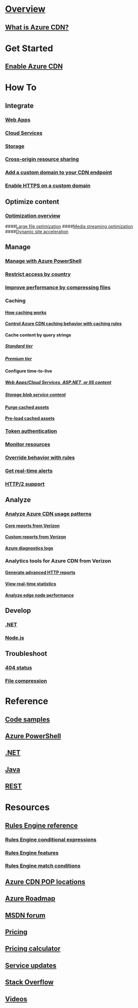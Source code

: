 # [Overview](cdn-overview.md)
## [What is Azure CDN?](../best-practices-cdn.md?toc=%2fazure%2fcdn%2ftoc.json)

# Get Started
## [Enable Azure CDN](cdn-create-new-endpoint.md)

# How To
## Integrate
### [Web Apps](../app-service/app-service-web-tutorial-content-delivery-network.md?toc=%2fazure%2fcdn%2ftoc.json)
### [Cloud Services](cdn-cloud-service-with-cdn.md)
### [Storage](cdn-create-a-storage-account-with-cdn.md)
### [Cross-origin resource sharing](cdn-cors.md)
### [Add a custom domain to your CDN endpoint](cdn-map-content-to-custom-domain.md)
### [Enable HTTPS on a custom domain](cdn-custom-ssl.md)
## Optimize content
### [Optimization overview](cdn-optimization-overview.md)
####[Large file optimization](cdn-large-file-optimization.md)
####[Media streaming optimization](cdn-media-streaming-optimization.md)
####[Dynamic site acceleration](cdn-dynamic-site-acceleration.md)
 
## Manage
### [Manage with Azure PowerShell](cdn-manage-powershell.md)
### [Restrict access by country](cdn-restrict-access-by-country.md)
### [Improve performance by compressing files](cdn-improve-performance.md)
### Caching
#### [How caching works](cdn-how-caching-works.md)
#### [Control Azure CDN caching behavior with caching rules](cdn-caching-rules.md)
#### Cache content by query strings
##### [Standard tier](cdn-query-string.md)
##### [Premium tier](cdn-query-string-premium.md)
#### Configure time-to-live
##### [Web Apps/Cloud Services, ASP.NET, or IIS content](cdn-manage-expiration-of-cloud-service-content.md)
##### [Storage blob service content](cdn-manage-expiration-of-blob-content.md)
#### [Purge cached assets](cdn-purge-endpoint.md)
#### [Pre-load cached assets](cdn-preload-endpoint.md)
### [Token authentication](cdn-token-auth.md)
### [Monitor resources](cdn-resource-health.md)
### [Override behavior with rules](cdn-rules-engine.md)
### [Get real-time alerts](cdn-real-time-alerts.md)
### [HTTP/2 support](cdn-http2.md)

## Analyze
### [Analyze Azure CDN usage patterns](cdn-log-analysis.md)
#### [Core reports from Verizon](cdn-analyze-usage-patterns.md)
#### [Custom reports from Verizon](cdn-verizon-custom-reports.md)
#### [Azure diagnostics logs](cdn-azure-diagnostic-logs.md)
### Analytics tools for Azure CDN from Verizon
#### [Generate advanced HTTP reports](cdn-advanced-http-reports.md)
#### [View real-time statistics](cdn-real-time-stats.md)
#### [Analyze edge node performance](cdn-edge-performance.md)

## Develop
### [.NET](cdn-app-dev-net.md)
### [Node.js](cdn-app-dev-node.md)

## Troubleshoot
### [404 status](cdn-troubleshoot-endpoint.md)
### [File compression](cdn-troubleshoot-compression.md)

# Reference
## [Code samples](https://azure.microsoft.com/en-us/resources/samples/?service=cdn)
## [Azure PowerShell](/powershell/module/azurerm.cdn)
## [.NET](/dotnet/api/microsoft.azure.management.cdn)
## [Java](/java/api/com.microsoft.azure.management.cdn)
## [REST](/rest/api/cdn/)

# Resources
##  [Rules Engine reference](cdn-rules-engine-reference.md)
### [Rules Engine conditional expressions](cdn-rules-engine-reference-conditional-expressions.md)
### [Rules Engine features](cdn-rules-engine-reference-features.md)
### [Rules Engine match conditions](cdn-rules-engine-reference-match-conditions.md)
## [Azure CDN POP locations](cdn-pop-locations.md)
## [Azure Roadmap](https://azure.microsoft.com/roadmap/)
## [MSDN forum](https://social.msdn.microsoft.com/Forums/en-US/home?forum=azurecdn)
## [Pricing](https://azure.microsoft.com/pricing/details/cdn/)
## [Pricing calculator](https://azure.microsoft.com/pricing/calculator/)
## [Service updates](https://azure.microsoft.com/updates/?product=cdn)
## [Stack Overflow](http://stackoverflow.com/questions/tagged/azure-cdn)
## [Videos](https://azure.microsoft.com/documentation/videos/index/?services=cdn)

